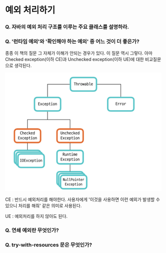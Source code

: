 # 예외 처리하기

### Q. 자바의 예외 처리 구조를 이루는 주요 클래스를 설명하라.

### Q. '런타임 예외'와 '확인해야 하는 예외' 중 어느 것이 더 좋은가?

종종 이 책의 질문 그 자체가 이해가 안되는 경우가 있다. 이 질문 역시 그렇다. 아마 Checked exception(이하 CE)과 Unchecked exception(이하 UE)에 대한 비교질문으로 생각된다.

![Exception 구조](./Exception_structure.png)

CE : 반드시 예외처리를 해야한다. 사용자에게 '이것을 사용하면 이런 예외가 발생할 수 있으니 처리를 해줘' 같은 의미로 사용된다.

UE : 예외처리를 하지 않아도 된다. 







### Q. 연쇄 예외란 무엇인가?

### Q. try-with-resources 문은 무엇인가?